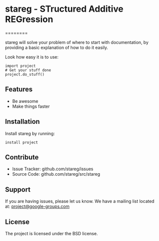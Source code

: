 
# stareg - STructured Additive REGression
========

stareg will solve your problem of where to start with documentation,
by providing a basic explanation of how to do it easily.

Look how easy it is to use:

    import project
    # Get your stuff done
    project.do_stuff()

Features
--------

- Be awesome
- Make things faster

Installation
------------

Install stareg by running:

    install project

Contribute
----------

- Issue Tracker: github.com/stareg/issues
- Source Code: github.com/stareg/src/stareg

Support
-------

If you are having issues, please let us know.
We have a mailing list located at: project@google-groups.com

License
-------

The project is licensed under the BSD license.